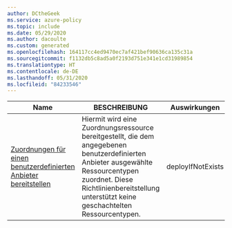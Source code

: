 ```yaml
---
author: DCtheGeek
ms.service: azure-policy
ms.topic: include
ms.date: 05/29/2020
ms.author: dacoulte
ms.custom: generated
ms.openlocfilehash: 164117cc4ed9470ec7af421bef90636ca135c31a
ms.sourcegitcommit: f1132db5c8ad5a0f2193d751e341e1cd31989854
ms.translationtype: HT
ms.contentlocale: de-DE
ms.lasthandoff: 05/31/2020
ms.locfileid: "84233546"
---
```

|Name |BESCHREIBUNG |Auswirkungen |Version |GitHub |
|---|---|---|---|---|
|[Zuordnungen für einen benutzerdefinierten Anbieter bereitstellen](https://portal.azure.com/#blade/Microsoft_Azure_Policy/PolicyDetailBlade/definitionId/%2Fproviders%2FMicrosoft.Authorization%2FpolicyDefinitions%2Fc15c281f-ea5c-44cd-90b8-fc3c14d13f0c) |Hiermit wird eine Zuordnungsressource bereitgestellt, die dem angegebenen benutzerdefinierten Anbieter ausgewählte Ressourcentypen zuordnet. Diese Richtlinienbereitstellung unterstützt keine geschachtelten Ressourcentypen. |deployIfNotExists |1.0.0 |[Link](https://github.com/Azure/azure-policy/blob/master/built-in-policies/policyDefinitions/Custom%20Provider/AssociationForCustomProvider_Deploy.json) |
